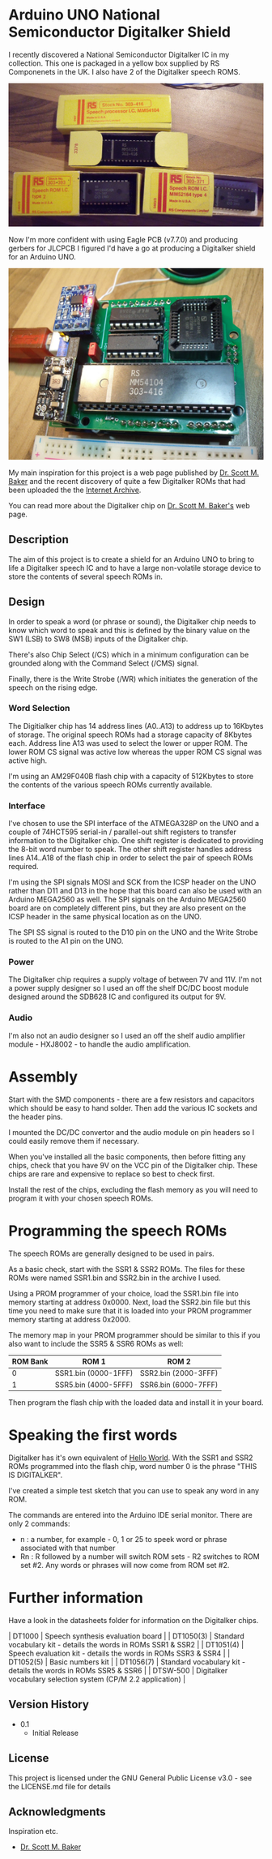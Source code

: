 # Arduino UNO National Semiconductor Digitalker Shield
I recently discovered a National Semiconductor Digitalker IC in my collection. This one is packaged in a yellow box supplied by RS Componenets in the UK. I also have 2 of the Digitalker speech ROMS.

![Yellow boxes](https://github.com/MarkD833/Arduino-Digitalker-Shield/blob/main/images/YellowBoxes.JPG)

Now I'm more confident with using Eagle PCB (v7.7.0) and producing gerbers for JLCPCB I figured I'd have a go at producing a Digitalker shield for an Arduino UNO.

![Digitalker Shield](https://github.com/MarkD833/Arduino-Digitalker-Shield/blob/main/images/Board_2.JPG)

My main inspiration for this project is a web page published by [Dr. Scott M. Baker](https://www.smbaker.com/this-is-digitalker-and-jameco-je520-too-vintage-speech-synthesis) and the recent discovery of quite a few Digitalker ROMs that had been uploaded the the [Internet Archive](https://archive.org/details/digitalker).

You can read more about the Digitalker chip on [Dr. Scott M. Baker's](https://www.smbaker.com/this-is-digitalker-and-jameco-je520-too-vintage-speech-synthesis) web page.

## Description

The aim of this project is to create a shield for an Arduino UNO to bring to life a Digitalker speech IC and to have a large non-volatile storage device to store the contents of several speech ROMs in.

## Design

In order to speak a word (or phrase or sound), the Digitalker chip needs to know which word to speak and this is defined by the binary value on the SW1 (LSB) to SW8 (MSB) inputs of the Digitalker chip.

There's also Chip Select (/CS) which in a minimum configuration can be grounded along with the Command Select (/CMS) signal.

Finally, there is the Write Strobe (/WR) which initiates the generation of the speech on the rising edge.

### Word Selection

The Digitialker chip has 14 address lines (A0..A13) to address up to 16Kbytes of storage. The original speech ROMs had a storage capacity of 8Kbytes each. Address line A13 was used to select the lower or upper ROM. The lower ROM CS signal was active low whereas the upper ROM CS signal was active high.

I'm using an AM29F040B flash chip with a capacity of 512Kbytes to store the contents of the various speech ROMs currently available.

### Interface

I've chosen to use the SPI interface of the ATMEGA328P on the UNO and a couple of 74HCT595 serial-in / parallel-out shift registers to transfer information to the Digitalker chip. One shift register is dedicated to providing the 8-bit word number to speak. The other shift register handles address lines A14..A18 of the flash chip in order to select the pair of speech ROMs required.

I'm using the SPI signals MOSI and SCK from the ICSP header on the UNO rather than D11 and D13 in the hope that this board can also be used with an Arduino MEGA2560 as well. The SPI signals on the Arduino MEGA2560 board are on completely different pins, but they are also present on the ICSP header in the same physical location as on the UNO.

The SPI SS signal is routed to the D10 pin on the UNO and the Write Strobe is routed to the A1 pin on the UNO.   

### Power

The Digitalker chip requires a supply voltage of between 7V and 11V. I'm not a power supply designer so I used an off the shelf DC/DC boost module designed around the SDB628 IC and configured its output for 9V.

### Audio

I'm also not an audio designer so I used an off the shelf audio amplifier module - HXJ8002 - to handle the audio amplification.

# Assembly

Start with the SMD components - there are a few resistors and capacitors which should be easy to hand solder. Then add the various IC sockets and the header pins.

I mounted the DC/DC convertor and the audio module on pin headers so I could easily remove them if necessary.

When you've installed all the basic components, then before fitting any chips, check that you have 9V on the VCC pin of the Digitalker chip. These chips are rare and expensive to replace so best to check first.

Install the rest of the chips, excluding the flash memory as you will need to program it with your chosen speech ROMs. 

# Programming the speech ROMs

The speech ROMs are generally designed to be used in pairs.

As a basic check, start with the SSR1 & SSR2 ROMs. The files for these ROMs were named SSR1.bin and SSR2.bin in the archive I used.

Using a PROM programmer of your choice, load the SSR1.bin file into memory starting at address 0x0000. Next, load the SSR2.bin file but this time you need to make sure that it is loaded into your PROM programmer memory starting at address 0x2000.

The memory map in your PROM programmer should be similar to this if you also want to include the SSR5 & SSR6 ROMs as well:

 | ROM Bank | ROM 1 | ROM 2 |
 | -------- | ----- | ----- |
 | 0        | SSR1.bin (0000-1FFF) | SSR2.bin (2000-3FFF) |
 | 1        | SSR5.bin (4000-5FFF) | SSR6.bin (6000-7FFF) |
 
Then program the flash chip with the loaded data and install it in your board.

# Speaking the first words

Digitalker has it's own equivalent of [Hello World](https://en.wikipedia.org/wiki/%22Hello,_World!%22_program). With the SSR1 and SSR2 ROMs programmed into the flash chip, word number 0 is the phrase "THIS IS DIGITALKER".

I've created a simple test sketch that you can use to speak any word in any ROM.

The commands are entered into the Arduino IDE serial monitor. There are only 2 commands:
* n : a number, for example - 0, 1 or 25 to speek word or phrase associated with that number
* Rn : R followed by a number will switch ROM sets - R2 switches to ROM set #2. Any words or phrases will now come from ROM set #2.

# Further information

Have a look in the datasheets folder for information on the Digitalker chips.

| DT1000 | Speech synthesis evaluation board |
| DT1050(3) | Standard vocabulary kit - details the words in ROMs SSR1 & SSR2 |
| DT1051(4) | Speech evaluation kit - details the words in ROMs SSR3 & SSR4 |
| DT1052(5) | Basic numbers kit |
| DT1056(7) | Standard vocabulary kit - details the words in ROMs SSR5 & SSR6 |
| DTSW-500  | Digitalker vocabulary selection system (CP/M 2.2 application) |

## Version History

* 0.1
    * Initial Release

## License

This project is licensed under the GNU General Public License v3.0 - see the LICENSE.md file for details

## Acknowledgments

Inspiration etc.
* [Dr. Scott M. Baker](https://www.smbaker.com/this-is-digitalker-and-jameco-je520-too-vintage-speech-synthesis)
